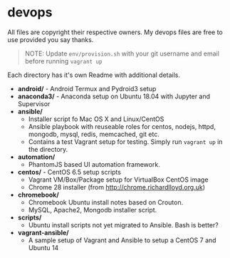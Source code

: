 devops
=========

All files are copyright their respective owners. My devops files are free to use provided you say thanks.

> NOTE: Update `env/provision.sh` with your git username and email before running `vagrant up`

Each directory has it's own Readme with additional details.

- **android/** - Android Termux and Pydroid3 setup
- **anaconda3/** - Anaconda setup on Ubuntu 18.04 with Jupyter and Supervisor
- **ansible/**
  - Installer script fo Mac OS X and Linux/CentOS
  - Ansible playbook with reuseable roles for centos, nodejs, httpd, mongodb, mysql, redis, memcached, git etc.
  - Contains a test Vagrant setup for testing. Simply run `vagrant up` in the directory.
- **automation/**
  - PhantomJS based UI automation framework.
- **centos/** - CentOS 6.5 setup scripts
  - Vagrant VM/Box/Package setup for VirtualBox CentOS image
  - Chrome 28 installer (from http://chrome.richardlloyd.org.uk)
- **chromebook/**
  - Chromebook Ubuntu install notes based on Crouton.
  - MySQL, Apache2, Mongodb installer script.
- **scripts/**
  - Ubuntu install scripts not yet migrated to Ansible. Bash is better?
- **vagrant-ansible/**
  - A sample setup of Vagrant and Ansible to setup a CentOS 7 and Ubuntu 14
